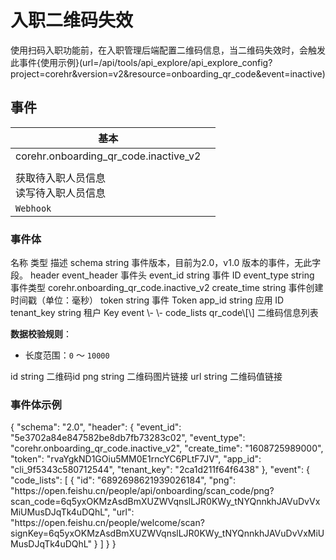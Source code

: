 # 入职二维码失效

使用扫码入职功能前，在入职管理后端配置二维码信息，当二维码失效时，会触发此事件{使用示例}(url=/api/tools/api_explore/api_explore_config?project=corehr&version=v2&resource=onboarding_qr_code&event=inactive)

<md-alert type="error">

</md-alert>


<md-alert type="warn">

</md-alert>


<md-alert type="tip">

</md-alert>




## 事件
| 基本 |  |
| --- | --- |
| corehr.onboarding_qr_code.inactive_v2 |
|  |
| 获取待入职人员信息<br> 读写待入职人员信息 |
| `Webhook` |





### 事件体
<md-dt-table>
  <md-dt-thead>
      <md-dt-tr>
      <md-dt-th style="width: 35%;">名称</md-dt-th>
      <md-dt-th style="width: 13%;">类型</md-dt-th>
      <md-dt-th style="width: 52%;">描述</md-dt-th>
      </md-dt-tr>
  </md-dt-thead>
  <md-dt-tbody>
      
<md-dt-tr level="0">
	<md-dt-td>
	schema
	</md-dt-td>
	<md-dt-td>
	string
	</md-dt-td>
	<md-dt-td>
	事件版本，目前为2.0，v1.0 版本的事件，无此字段。
	</md-dt-td>
</md-dt-tr>


<md-dt-tr level="0">
	<md-dt-td>
	header
	</md-dt-td>
	<md-dt-td>
	event_header
	</md-dt-td>
	<md-dt-td>
	事件头
	</md-dt-td>
</md-dt-tr>


<md-dt-tr level="1">
	<md-dt-td>
	event_id
	</md-dt-td>
	<md-dt-td>
	string
	</md-dt-td>
	<md-dt-td>
	事件 ID
	</md-dt-td>
</md-dt-tr>


<md-dt-tr level="1">
	<md-dt-td>
	event_type
	</md-dt-td>
	<md-dt-td>
	string
	</md-dt-td>
	<md-dt-td>
	事件类型 corehr.onboarding_qr_code.inactive_v2
	</md-dt-td>
</md-dt-tr>


<md-dt-tr level="1">
	<md-dt-td>
	create_time
	</md-dt-td>
	<md-dt-td>
	string
	</md-dt-td>
	<md-dt-td>
	事件创建时间戳（单位：毫秒）
	</md-dt-td>
</md-dt-tr>


<md-dt-tr level="1">
	<md-dt-td>
	token
	</md-dt-td>
	<md-dt-td>
	string
	</md-dt-td>
	<md-dt-td>
	事件 Token
	</md-dt-td>
</md-dt-tr>


<md-dt-tr level="1">
	<md-dt-td>
	app_id
	</md-dt-td>
	<md-dt-td>
	string
	</md-dt-td>
	<md-dt-td>
	应用 ID
	</md-dt-td>
</md-dt-tr>


<md-dt-tr level="1">
	<md-dt-td>
	tenant_key
	</md-dt-td>
	<md-dt-td>
	string
	</md-dt-td>
	<md-dt-td>
	租户 Key
	</md-dt-td>
</md-dt-tr>


<md-dt-tr level="0">
	<md-dt-td>
	event
	</md-dt-td>
	<md-dt-td>
	\-
	</md-dt-td>
	<md-dt-td>
	\-
	</md-dt-td>
</md-dt-tr>


<md-dt-tr level="1">
	<md-dt-td>
	code_lists
	</md-dt-td>
	<md-dt-td>
	qr_code\[\]
	</md-dt-td>
	<md-dt-td>
	二维码信息列表

**数据校验规则**：

- 长度范围：`0` ～ `10000`
	</md-dt-td>
</md-dt-tr>


<md-dt-tr level="2">
	<md-dt-td>
	id
	</md-dt-td>
	<md-dt-td>
	string
	</md-dt-td>
	<md-dt-td>
	二维码id
	</md-dt-td>
</md-dt-tr>


<md-dt-tr level="2">
	<md-dt-td>
	png
	</md-dt-td>
	<md-dt-td>
	string
	</md-dt-td>
	<md-dt-td>
	二维码图片链接
	</md-dt-td>
</md-dt-tr>


<md-dt-tr level="2">
	<md-dt-td>
	url
	</md-dt-td>
	<md-dt-td>
	string
	</md-dt-td>
	<md-dt-td>
	二维码值链接
	</md-dt-td>
</md-dt-tr>


  </md-dt-tbody>
</md-dt-table>




### 事件体示例
<md-code-json>
{
    "schema": "2.0",
    "header": {
        "event_id": "5e3702a84e847582be8db7fb73283c02",
        "event_type": "corehr.onboarding_qr_code.inactive_v2",
        "create_time": "1608725989000",
        "token": "rvaYgkND1GOiu5MM0E1rncYC6PLtF7JV",
        "app_id": "cli_9f5343c580712544",
        "tenant_key": "2ca1d211f64f6438"
    },
    "event": {
        "code_lists": [
            {
                "id": "6892698621939026184",
                "png": "https://open.feishu.cn/people/api/onboarding/scan_code/png?scan_code=6q5yxOKMzAsdBmXUZWVqnslLJR0KWy_tNYQnnkhJAVuDvVxMiUMusDJqTk4uDQhL",
                "url": "https://open.feishu.cn/people/welcome/scan?signKey=6q5yxOKMzAsdBmXUZWVqnslLJR0KWy_tNYQnnkhJAVuDvVxMiUMusDJqTk4uDQhL"
            }
        ]
    }
}
</md-code-json>





